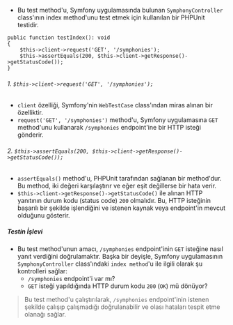 + Bu test method'u, Symfony uygulamasında bulunan `SymphonyController` class'ının index method'unu test etmek için kullanılan bir PHPUnit testidir.
~~~~~~~
public function testIndex(): void
{
    $this->client->request('GET', '/symphonies');
    $this->assertEquals(200, $this->client->getResponse()->getStatusCode());
}
~~~~~~~
###### 1. `$this->client->request('GET', '/symphonies');`
+ `client` özelliği, Symfony'nin `WebTestCase` class'ından miras alınan bir özelliktir.
+ `request('GET', '/symphonies')` method'u, Symfony uygulamasına `GET` method'unu kullanarak `/symphonies` endpoint'ine bir HTTP isteği gönderir.
###### 2. `$this->assertEquals(200, $this->client->getResponse()->getStatusCode());`
+ `assertEquals()` method'u, PHPUnit tarafından sağlanan bir method'dur. Bu method, iki değeri karşılaştırır ve eğer eşit değillerse bir hata verir.
+ `$this->client->getResponse()->getStatusCode()` ile alınan HTTP yanıtının durum kodu (status code) `200` olmalıdır. Bu, HTTP isteğinin başarılı bir şekilde işlendiğini ve istenen kaynak veya endpoint'in mevcut olduğunu gösterir.

##### Testin İşlevi
+ Bu test method'unun amacı, `/symphonies` endpoint'inin `GET` isteğine nasıl yanıt verdiğini doğrulamaktır. Başka bir deyişle, Symfony uygulamasının `SymphonyController` class'ındaki `index method`'u ile ilgili olarak şu kontrolleri sağlar:
  - `/symphonies` endpoint'i var mı?
  - `GET` isteği yapıldığında HTTP durum kodu `200` (`OK`) mü dönüyor?
> Bu test method'u çalıştırılarak, `/symphonies` endpoint'inin istenen şekilde çalışıp çalışmadığı doğrulanabilir ve olası hataları tespit etme olanağı sağlar.
